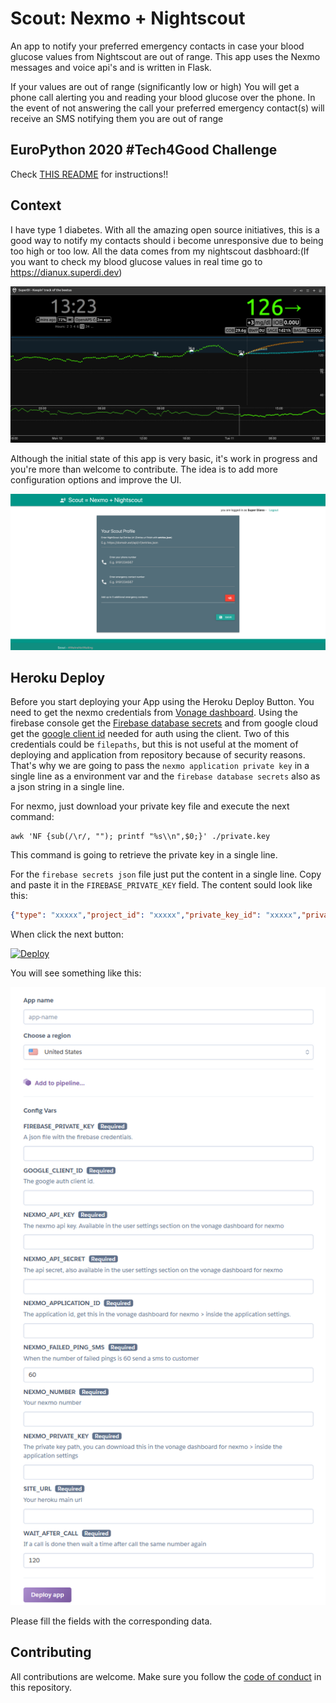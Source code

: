 # Scout: Nexmo + Nightscout

An app to notify your preferred emergency contacts in case your blood glucose values from Nightscout are  out of range.
This app uses the Nexmo messages and voice api's and is written in Flask.

If your values are out of range (significantly low or high) You will get a phone call alerting you and reading your blood glucose over the phone. In the event of not answering the call your preferred emergency contact(s) will receive an SMS notifying them you are out of range

## EuroPython 2020 #Tech4Good Challenge

Check [THIS README](https://nexmo.dev/europython2020) for instructions!!


## Context

I have type 1 diabetes. With all the amazing open source initiatives, this is a good way to notify my contacts should i become unresponsive due to being too high or too low. All the data comes from my nightscout dasbhoard:(If you want to check my blood glucose values in real time go to https://dianux.superdi.dev)

![Nightscout Dashboard](nightscout.png)


Although the initial state of this app is very basic, it's work in progress and you're more than welcome to contribute. The idea is to add more configuration options and improve the UI.

![Scout Dashboard](dashboard.png)

## Heroku Deploy

Before you start deploying your App using the Heroku Deploy Button. You need to get the nexmo credentials from [Vonage dashboard](https://dashboard.nexmo.com/). Using the firebase console get the [Firebase database secrets](https://firebase.google.com/) and from google cloud get the [google client id](https://console.cloud.google.com/apis/credentials) needed for auth using the client. Two of this credentials could be `filepaths`, but this is not useful at the moment of deploying and application from repository because of security reasons. That's why we are going to pass the `nexmo application private key` in a single line as a environment var and the `firebase database secrets` also as a json string in a single line.

For nexmo, just download your private key file and execute the next command:

```
awk 'NF {sub(/\r/, ""); printf "%s\\n",$0;}' ./private.key
```

This command is going to retrieve the private key in a single line.

For the `firebase secrets json` file just put the content in a single line. Copy and paste it in the `FIREBASE_PRIVATE_KEY` field. The content sould look like this:

```json
{"type": "xxxxx","project_id": "xxxxx","private_key_id": "xxxxx","private_key": "xxxxx","client_email": "xxxxx","client_id": "xxxxx","auth_uri": "xxxxx","token_uri": "xxxxx","auth_provider_x509_cert_url": "xxxxx","client_x509_cert_url": "xxxxx"}

```

When click the next button:

[![Deploy](https://www.herokucdn.com/deploy/button.svg)](https://heroku.com/deploy?template=https://github.com/melveg/nexmo-scout/tree/add-heroku-deploy-button-readme)

You will see something like this:

![Heroku deploy](HerokuDeployButton.PNG)

Please fill the fields with the corresponding data. 

## Contributing

All contributions are welcome. Make sure you follow the [code of conduct](CODE_OF_CONDUCT.MD) in this repository. 